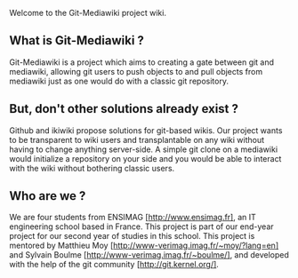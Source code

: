 Welcome to the Git-Mediawiki project wiki.

## What is Git-Mediawiki ?

Git-Mediawiki is a project which aims to creating a gate between git and mediawiki, allowing git users to push objects to and pull objects from mediawiki just as one would do with a classic git repository.

## But, don't other solutions already exist ?

Github and ikiwiki propose solutions for git-based wikis. Our project wants to be transparent to wiki users and transplantable on any wiki without having to change anything server-side. A simple git clone on a mediawiki would initialize a repository on your side and you would be able to interact with the wiki without bothering classic users.

## Who are we ?

We are four students from ENSIMAG [http://www.ensimag.fr], an IT engineering school based in France. This project is part of our end-year project for our second year of studies in this school. This project is mentored by Matthieu Moy [http://www-verimag.imag.fr/~moy/?lang=en] and Sylvain Boulme [http://www-verimag.imag.fr/~boulme/], and developed with the help of the git community [http://git.kernel.org/].